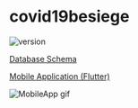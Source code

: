 # covid19besiege

![version](https://img.shields.io/static/v1?label=version&message=2.0&color=green)

[Database Schema](./doc/schema)

[Mobile Application (Flutter)](./MobileApp)

![MobileApp gif](https://i.imgur.com/N2Jo0dF.gif)
